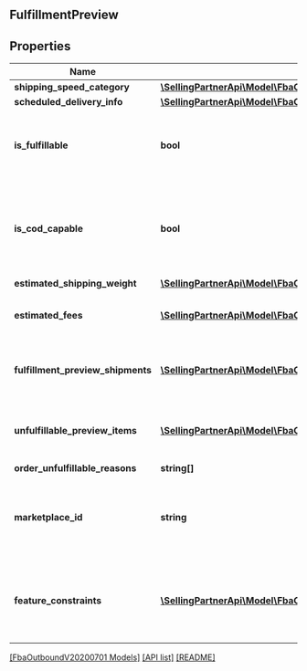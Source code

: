 ## FulfillmentPreview

## Properties

Name | Type | Description | Notes
------------ | ------------- | ------------- | -------------
**shipping_speed_category** | [**\SellingPartnerApi\Model\FbaOutboundV20200701\ShippingSpeedCategory**](ShippingSpeedCategory.md) |  |
**scheduled_delivery_info** | [**\SellingPartnerApi\Model\FbaOutboundV20200701\ScheduledDeliveryInfo**](ScheduledDeliveryInfo.md) |  | [optional]
**is_fulfillable** | **bool** | When true, this fulfillment order preview is fulfillable. |
**is_cod_capable** | **bool** | When true, this fulfillment order preview is for COD (Cash On Delivery). |
**estimated_shipping_weight** | [**\SellingPartnerApi\Model\FbaOutboundV20200701\Weight**](Weight.md) |  | [optional]
**estimated_fees** | [**\SellingPartnerApi\Model\FbaOutboundV20200701\Fee[]**](Fee.md) | An array of fee type and cost pairs. | [optional]
**fulfillment_preview_shipments** | [**\SellingPartnerApi\Model\FbaOutboundV20200701\FulfillmentPreviewShipment[]**](FulfillmentPreviewShipment.md) | An array of fulfillment preview shipment information. | [optional]
**unfulfillable_preview_items** | [**\SellingPartnerApi\Model\FbaOutboundV20200701\UnfulfillablePreviewItem[]**](UnfulfillablePreviewItem.md) | An array of unfulfillable preview item information. | [optional]
**order_unfulfillable_reasons** | **string[]** |  | [optional]
**marketplace_id** | **string** | The marketplace the fulfillment order is placed against. |
**feature_constraints** | [**\SellingPartnerApi\Model\FbaOutboundV20200701\FeatureSettings[]**](FeatureSettings.md) | A list of features and their fulfillment policies to apply to the order. | [optional]

[[FbaOutboundV20200701 Models]](../) [[API list]](../../Api) [[README]](../../../README.md)
